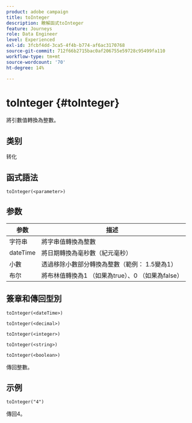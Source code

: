 ```yaml
---
product: adobe campaign
title: toInteger
description: 瞭解函式toInteger
feature: Journeys
role: Data Engineer
level: Experienced
exl-id: 3fcbf4dd-3ca5-4f4b-b774-af6ac3170768
source-git-commit: 712f66b2715bac0af206755e59728c95499fa110
workflow-type: tm+mt
source-wordcount: '70'
ht-degree: 14%

---
```


# toInteger {#toInteger}

將引數值轉換為整數。

## 类别

转化

## 函式語法

`toInteger(<parameter>)`

## 参数

| 参数 | 描述 |
|--- |--- |
| 字符串 | 將字串值轉換為整數 |
| dateTime | 將日期轉換為毫秒數（紀元毫秒） |
| 小數 | 透過移除小數部分轉換為整數（範例： 1.5變為1） |
| 布尔 | 將布林值轉換為1 （如果為true）、0 （如果為false） |

## 簽章和傳回型別

`toInteger(<dateTime>)`

`toInteger(<decimal>)`

`toInteger(<integer>)`

`toInteger(<string>)`

`toInteger(<boolean>)`

傳回整數。

## 示例

`toInteger("4")`

傳回4。

